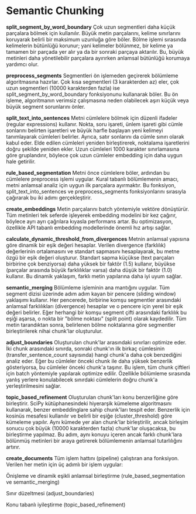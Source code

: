 # Semantic Chunking
 
**split_segment_by_word_boundary**
Çok uzun segmentleri daha küçük parçalara bölmek için kullanılır. Büyük metin parçalarını, kelime sınırlarını koruyarak belirli bir maksimum uzunluğa göre böler. Bölme işlemi sırasında kelimelerin bütünlüğü korunur; yani kelimeler bölünmez, bir kelime ya tamamen bir parçada yer alır ya da bir sonraki parçaya aktarılır. Bu, büyük metinleri daha yönetilebilir parçalara ayırırken anlamsal bütünlüğü korumaya yardımcı olur.

**preprocess_segments**
Segmentleri ön işlemeden geçirerek bölümleme algoritmasına hazırlar. Çok kısa segmentleri (3 karakterden az) eler, çok uzun segmentleri (10000 karakterden fazla) ise split_segment_by_word_boundary fonksiyonunu kullanarak böler. Bu ön işleme, algoritmanın verimsiz çalışmasına neden olabilecek aşırı küçük veya büyük segment sorunlarını önler.

**split_text_into_sentences**
Metni cümlelere bölmek için düzenli ifadeler (regular expressions) kullanır. Nokta, soru işareti, ünlem işareti gibi cümle sonlarını belirten işaretleri ve büyük harfle başlayan yeni kelimeyi tanımlayarak cümleleri belirler. Ayrıca, satır sonlarını da cümle sınırı olarak kabul eder. Elde edilen cümleleri yeniden birleştirerek, noktalama işaretlerini doğru şekilde yeniden ekler. Uzun cümleleri 1000 karakter sınırlamasına göre gruplandırır, böylece çok uzun cümleler embedding için daha uygun hale getirilir.

**rule_based_segmentation**
Metni önce cümlelere böler, ardından bu cümlelere preprocess işlemi uygular. Kural tabanlı bölümlemenin amacı, metni anlamsal analiz için uygun ilk parçalara ayırmaktır. Bu fonksiyon, split_text_into_sentences ve preprocess_segments fonksiyonlarını sırasıyla çağırarak bu iki adımı gerçekleştirir.

**create_embeddings**
Metin parçalarını batch yöntemiyle vektöre dönüştürür. Tüm metinleri tek seferde işleyerek embedding modelini bir kez çağırır, böylece ayrı ayrı çağrılara kıyasla performans artar. Bu optimizasyon, özellikle API tabanlı embedding modellerinde önemli hız artışı sağlar.

**calculate_dynamic_threshold_from_divergences**
Metnin anlamsal yapısına göre dinamik bir eşik değeri hesaplar. Verilen divergence (farklılık) değerlerinin ortalamasını ve standart sapmasını hesaplayarak, bu metne özgü bir eşik değeri oluşturur. Standart sapma küçükse (text parçaları birbirine çok benziyorsa) daha yüksek bir faktör (1.5) kullanır, büyükse (parçalar arasında büyük farklılıklar varsa) daha düşük bir faktör (1.0) kullanır. Bu dinamik yaklaşım, farklı metin yapılarına daha iyi uyum sağlar.

**semantic_merging**
Bölümleme işleminin ana mantığını uygular. Tüm segment dizisi üzerinde adım adım kayan bir pencere (sliding window) yaklaşımı kullanır. Her pencerede, birbirine komşu segmentler arasındaki anlamsal farklılıkları (divergence) hesaplar ve o pencere için yerel bir eşik değeri belirler. Eğer herhangi bir komşu segment çifti arasındaki farklılık bu eşiği aşarsa, o nokta bir "bölme noktası" (split point) olarak kaydedilir. Tüm metin tarandıktan sonra, belirlenen bölme noktalarına göre segmentler birleştirilerek nihai chunk'lar oluşturulur.

**adjust_boundaries**
Oluşturulan chunk'lar arasındaki sınırları optimize eder. İki chunk arasındaki sınırda, sonraki chunk'ın ilk birkaç cümlesinin (transfer_sentence_count sayısında) hangi chunk'a daha çok benzediğini analiz eder. Eğer bu cümleler önceki chunk ile daha yüksek benzerlik gösteriyorsa, bu cümleler önceki chunk'a taşınır. Bu işlem, tüm chunk çiftleri için batch yöntemiyle yapılarak optimize edilir. Özellikle bölümleme sırasında yanlış yerlere konulabilecek sınırdaki cümlelerin doğru chunk'a yerleştirilmesini sağlar.

**topic_based_refinement**
Oluşturulan chunk'ları konu benzerliğine göre birleştirir. SciPy kütüphanesindeki hiyerarşik kümeleme algoritmasını kullanarak, benzer embeddinglare sahip chunk'ları tespit eder. Benzerlik için kosinüs mesafesi kullanılır ve belirli bir eşiğe (cluster_threshold) göre kümeleme yapılır. Aynı kümede yer alan chunk'lar birleştirilir, ancak birleşim sonucu çok büyük (10000 karakterden fazla) chunk'lar oluşacaksa, bu birleştirme yapılmaz. Bu adım, aynı konuyu içeren ancak farklı chunk'lara bölünmüş metinleri bir araya getirerek bölümlemenin anlamsal tutarlılığını artırır.

**create_documents**
Tüm işlem hattını (pipeline) çalıştıran ana fonksiyon. Verilen her metin için üç adımlı bir işlem uygular:

Önişleme ve dinamik eşikli anlamsal birleştirme (rule_based_segmentation ve semantic_merging)

Sınır düzeltmesi (adjust_boundaries)

Konu tabanlı iyileştirme (topic_based_refinement)
